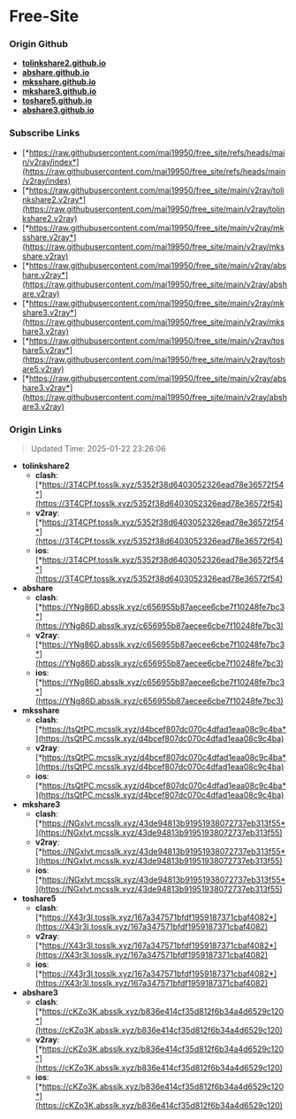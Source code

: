 # Free-Site

### Origin Github

- [**tolinkshare2.github.io**](https://github.com/tolinkshare2/tolinkshare2.github.io)
- [**abshare.github.io**](https://github.com/abshare/abshare.github.io)
- [**mksshare.github.io**](https://github.com/mksshare/mksshare.github.io)
- [**mkshare3.github.io**](https://github.com/mkshare3/mkshare3.github.io)
- [**toshare5.github.io**](https://github.com/toshare5/toshare5.github.io)
- [**abshare3.github.io**](https://github.com/abshare3/abshare3.github.io)

### Subscribe Links

- [*https://raw.githubusercontent.com/mai19950/free_site/refs/heads/main/v2ray/index*](https://raw.githubusercontent.com/mai19950/free_site/refs/heads/main/v2ray/index)
- [*https://raw.githubusercontent.com/mai19950/free_site/main/v2ray/tolinkshare2.v2ray*](https://raw.githubusercontent.com/mai19950/free_site/main/v2ray/tolinkshare2.v2ray)
- [*https://raw.githubusercontent.com/mai19950/free_site/main/v2ray/mksshare.v2ray*](https://raw.githubusercontent.com/mai19950/free_site/main/v2ray/mksshare.v2ray)
- [*https://raw.githubusercontent.com/mai19950/free_site/main/v2ray/abshare.v2ray*](https://raw.githubusercontent.com/mai19950/free_site/main/v2ray/abshare.v2ray)
- [*https://raw.githubusercontent.com/mai19950/free_site/main/v2ray/mkshare3.v2ray*](https://raw.githubusercontent.com/mai19950/free_site/main/v2ray/mkshare3.v2ray)
- [*https://raw.githubusercontent.com/mai19950/free_site/main/v2ray/toshare5.v2ray*](https://raw.githubusercontent.com/mai19950/free_site/main/v2ray/toshare5.v2ray)
- [*https://raw.githubusercontent.com/mai19950/free_site/main/v2ray/abshare3.v2ray*](https://raw.githubusercontent.com/mai19950/free_site/main/v2ray/abshare3.v2ray)

### Origin Links

> Updated Time: 2025-01-22 23:26:06

- **tolinkshare2**
  - **clash**: [*https://3T4CPf.tosslk.xyz/5352f38d6403052326ead78e36572f54*](https://3T4CPf.tosslk.xyz/5352f38d6403052326ead78e36572f54)
  - **v2ray**: [*https://3T4CPf.tosslk.xyz/5352f38d6403052326ead78e36572f54*](https://3T4CPf.tosslk.xyz/5352f38d6403052326ead78e36572f54)
  - **ios**: [*https://3T4CPf.tosslk.xyz/5352f38d6403052326ead78e36572f54*](https://3T4CPf.tosslk.xyz/5352f38d6403052326ead78e36572f54)
- **abshare**
  - **clash**: [*https://YNg86D.absslk.xyz/c656955b87aecee6cbe7f10248fe7bc3*](https://YNg86D.absslk.xyz/c656955b87aecee6cbe7f10248fe7bc3)
  - **v2ray**: [*https://YNg86D.absslk.xyz/c656955b87aecee6cbe7f10248fe7bc3*](https://YNg86D.absslk.xyz/c656955b87aecee6cbe7f10248fe7bc3)
  - **ios**: [*https://YNg86D.absslk.xyz/c656955b87aecee6cbe7f10248fe7bc3*](https://YNg86D.absslk.xyz/c656955b87aecee6cbe7f10248fe7bc3)
- **mksshare**
  - **clash**: [*https://tsQtPC.mcsslk.xyz/d4bcef807dc070c4dfad1eaa08c9c4ba*](https://tsQtPC.mcsslk.xyz/d4bcef807dc070c4dfad1eaa08c9c4ba)
  - **v2ray**: [*https://tsQtPC.mcsslk.xyz/d4bcef807dc070c4dfad1eaa08c9c4ba*](https://tsQtPC.mcsslk.xyz/d4bcef807dc070c4dfad1eaa08c9c4ba)
  - **ios**: [*https://tsQtPC.mcsslk.xyz/d4bcef807dc070c4dfad1eaa08c9c4ba*](https://tsQtPC.mcsslk.xyz/d4bcef807dc070c4dfad1eaa08c9c4ba)
- **mkshare3**
  - **clash**: [*https://NGxlvt.mcsslk.xyz/43de94813b91951938072737eb313f55*](https://NGxlvt.mcsslk.xyz/43de94813b91951938072737eb313f55)
  - **v2ray**: [*https://NGxlvt.mcsslk.xyz/43de94813b91951938072737eb313f55*](https://NGxlvt.mcsslk.xyz/43de94813b91951938072737eb313f55)
  - **ios**: [*https://NGxlvt.mcsslk.xyz/43de94813b91951938072737eb313f55*](https://NGxlvt.mcsslk.xyz/43de94813b91951938072737eb313f55)
- **toshare5**
  - **clash**: [*https://X43r3l.tosslk.xyz/167a347571bfdf1959187371cbaf4082*](https://X43r3l.tosslk.xyz/167a347571bfdf1959187371cbaf4082)
  - **v2ray**: [*https://X43r3l.tosslk.xyz/167a347571bfdf1959187371cbaf4082*](https://X43r3l.tosslk.xyz/167a347571bfdf1959187371cbaf4082)
  - **ios**: [*https://X43r3l.tosslk.xyz/167a347571bfdf1959187371cbaf4082*](https://X43r3l.tosslk.xyz/167a347571bfdf1959187371cbaf4082)
- **abshare3**
  - **clash**: [*https://cKZo3K.absslk.xyz/b836e414cf35d812f6b34a4d6529c120*](https://cKZo3K.absslk.xyz/b836e414cf35d812f6b34a4d6529c120)
  - **v2ray**: [*https://cKZo3K.absslk.xyz/b836e414cf35d812f6b34a4d6529c120*](https://cKZo3K.absslk.xyz/b836e414cf35d812f6b34a4d6529c120)
  - **ios**: [*https://cKZo3K.absslk.xyz/b836e414cf35d812f6b34a4d6529c120*](https://cKZo3K.absslk.xyz/b836e414cf35d812f6b34a4d6529c120)
